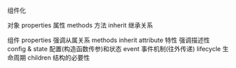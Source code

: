 组件化

对象
properties 属性
methods 方法
inherit 继承关系

组件
properties 强调从属关系
methods
inherit
attribute 特性  强调描述性
config & state 配置(构造函数传参)和状态
event 事件机制(往外传递)
lifecycle 生命周期
children    结构的必要性


